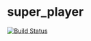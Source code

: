 # super_player

[![Build Status](https://travis-ci.org/srpelissier/super_player.svg?branch=master)](https://travis-ci.org/srpelissier/super_player)
